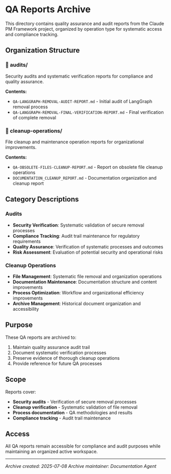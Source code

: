 # QA Reports Archive

This directory contains quality assurance and audit reports from the Claude PM Framework project, organized by operation type for systematic access and compliance tracking.

## Organization Structure

### 📁 audits/
Security audits and systematic verification reports for compliance and quality assurance.

**Contents:**
- `QA-LANGGRAPH-REMOVAL-AUDIT-REPORT.md` - Initial audit of LangGraph removal process
- `QA-LANGGRAPH-REMOVAL-FINAL-VERIFICATION-REPORT.md` - Final verification of complete removal

### 📁 cleanup-operations/
File cleanup and maintenance operation reports for organizational improvements.

**Contents:**
- `QA-OBSOLETE-FILES-CLEANUP-REPORT.md` - Report on obsolete file cleanup operations
- `DOCUMENTATION_CLEANUP_REPORT.md` - Documentation organization and cleanup report

## Category Descriptions

### Audits
- **Security Verification**: Systematic validation of secure removal processes
- **Compliance Tracking**: Audit trail maintenance for regulatory requirements
- **Quality Assurance**: Verification of systematic processes and outcomes
- **Risk Assessment**: Evaluation of potential security and operational risks

### Cleanup Operations
- **File Management**: Systematic file removal and organization operations
- **Documentation Maintenance**: Documentation structure and content improvements
- **Process Optimization**: Workflow and organizational efficiency improvements
- **Archive Management**: Historical document organization and accessibility

## Purpose

These QA reports are archived to:
1. Maintain quality assurance audit trail
2. Document systematic verification processes
3. Preserve evidence of thorough cleanup operations
4. Provide reference for future QA processes

## Scope

Reports cover:
- **Security audits** - Verification of secure removal processes
- **Cleanup verification** - Systematic validation of file removal
- **Process documentation** - QA methodologies and results
- **Compliance tracking** - Audit trail maintenance

## Access

All QA reports remain accessible for compliance and audit purposes while maintaining an organized active workspace.

---
*Archive created: 2025-07-08*
*Archive maintainer: Documentation Agent*